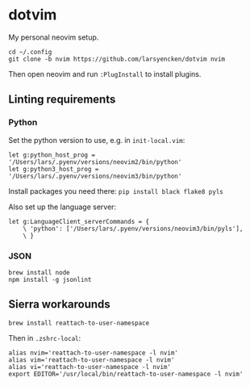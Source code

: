 # dotvim

My personal neovim setup.

```console
cd ~/.config
git clone -b nvim https://github.com/larsyencken/dotvim nvim
```

Then open neovim and run `:PlugInstall` to install plugins.

## Linting requirements

### Python

Set the python version to use, e.g. in `init-local.vim`:

```
let g:python_host_prog = '/Users/lars/.pyenv/versions/neovim2/bin/python'
let g:python3_host_prog = '/Users/lars/.pyenv/versions/neovim3/bin/python'
```

Install packages you need there: `pip install black flake8 pyls`

Also set up the language server:

```
let g:LanguageClient_serverCommands = {
    \ 'python': ['/Users/lars/.pyenv/versions/neovim3/bin/pyls'],
    \ }
```

### JSON

```
brew install node
npm install -g jsonlint
```

## Sierra workarounds

```
brew install reattach-to-user-namespace
```

Then in `.zshrc-local`:

```
alias nvim='reattach-to-user-namespace -l nvim'
alias vim='reattach-to-user-namespace -l nvim'
alias vi='reattach-to-user-namespace -l nvim'
export EDITOR='/usr/local/bin/reattach-to-user-namespace -l nvim'
```
